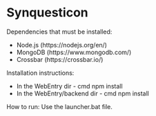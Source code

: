 # Synquesticon

<p>Dependencies that must be installed:</p>
<ul>
  <li>Node.js (https://nodejs.org/en/)</li>
  <li>MongoDB (https://www.mongodb.com/)</li>
  <li>Crossbar (https://crossbar.io/)</li>
</ul>

<p>Installation instructions:</p>
<ul>
  <li>In the WebEntry dir - cmd npm install</li>
  <li>In the WebEntry/backend dir - cmd npm install</li>
</ul>

How to run:
Use the launcher.bat file.
